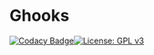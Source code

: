 # Ghooks
[![Codacy Badge](https://api.codacy.com/project/badge/Grade/402f9dbee0514e1fb71a2c69a23c4315)](https://app.codacy.com/manual/benhaim.ido/Ghooks?utm_source=github.com&utm_medium=referral&utm_content=ggggg/Ghooks&utm_campaign=Badge_Grade_Dashboard)[![License: GPL v3](https://img.shields.io/badge/License-GPLv3-blue.svg)](https://www.gnu.org/licenses/gpl-3.0)
